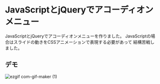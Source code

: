# JavaScriptとjQueryでアコーディオンメニュー

JavaScriptとjQueryでアコーディオンメニューを作りました。
JavaScriptの場合はスライドの動きをCSSアニメーションで表現する必要があって
結構苦戦しました。

## デモ

![ezgif com-gif-maker (1)](https://user-images.githubusercontent.com/70193248/111887862-39004080-8a1b-11eb-87b0-cf9ee31a1049.gif)